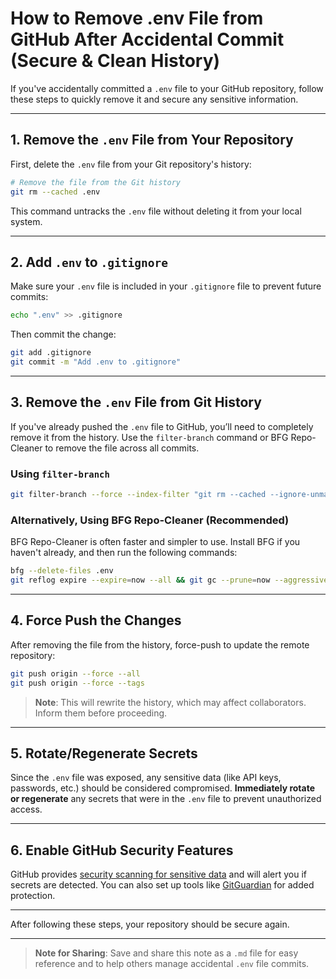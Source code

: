 # How to Remove .env File from GitHub After Accidental Commit (Secure & Clean History)


If you've accidentally committed a `.env` file to your GitHub repository, follow these steps to quickly remove it and secure any sensitive information.

---
## 1. Remove the `.env` File from Your Repository

First, delete the `.env` file from your Git repository's history:

```bash
# Remove the file from the Git history
git rm --cached .env
```

This command untracks the `.env` file without deleting it from your local system.

---

## 2. Add `.env` to `.gitignore`

Make sure your `.env` file is included in your `.gitignore` file to prevent future commits:

```bash
echo ".env" >> .gitignore
```

Then commit the change:

```bash
git add .gitignore
git commit -m "Add .env to .gitignore"
```

---

## 3. Remove the `.env` File from Git History

If you've already pushed the `.env` file to GitHub, you’ll need to completely remove it from the history. Use the `filter-branch` command or BFG Repo-Cleaner to remove the file across all commits.

### Using `filter-branch`

```bash
git filter-branch --force --index-filter "git rm --cached --ignore-unmatch .env" --prune-empty --tag-name-filter cat -- --all
```

### Alternatively, Using BFG Repo-Cleaner (Recommended)

BFG Repo-Cleaner is often faster and simpler to use. Install BFG if you haven't already, and then run the following commands:

```bash
bfg --delete-files .env
git reflog expire --expire=now --all && git gc --prune=now --aggressive
```

---

## 4. Force Push the Changes

After removing the file from the history, force-push to update the remote repository:

```bash
git push origin --force --all
git push origin --force --tags
```

> **Note**: This will rewrite the history, which may affect collaborators. Inform them before proceeding.

---

## 5. Rotate/Regenerate Secrets

Since the `.env` file was exposed, any sensitive data (like API keys, passwords, etc.) should be considered compromised. **Immediately rotate or regenerate** any secrets that were in the `.env` file to prevent unauthorized access.

---

## 6. Enable GitHub Security Features

GitHub provides [security scanning for sensitive data](https://docs.github.com/en/code-security/secret-scanning/about-secret-scanning) and will alert you if secrets are detected. You can also set up tools like [GitGuardian](https://www.gitguardian.com/) for added protection.

---

After following these steps, your repository should be secure again.

---

> **Note for Sharing**: Save and share this note as a `.md` file for easy reference and to help others manage accidental `.env` file commits.

